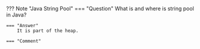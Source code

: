 ??? Note "Java String Pool"
    === "Question"
        What is and where is string pool in Java?

    === "Answer"
        It is part of the heap.

    === "Comment"
